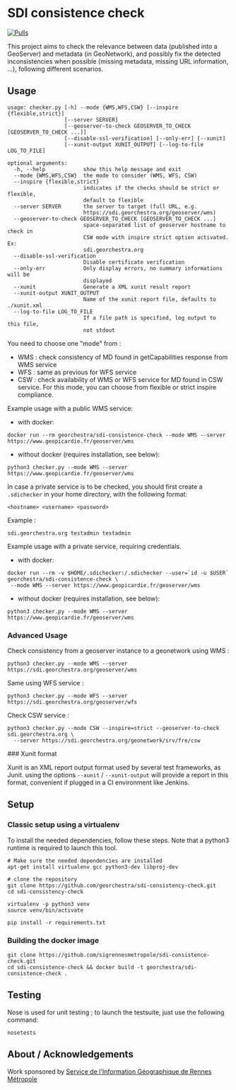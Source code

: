# SDI consistence check

[![Pulls](https://img.shields.io/docker/pulls/georchestra/sdi-consistence-check.svg)](https://hub.docker.com/r/georchestra/sdi-consistence-check/)

This project aims to check the relevance between data (published into a GeoServer) and metadata (in GeoNetwork), and possibly fix the detected inconsistencies when possible (missing metadata, missing URL information, ...), following different scenarios.

## Usage

```
usage: checker.py [-h] --mode {WMS,WFS,CSW} [--inspire {flexible,strict}]
                  [--server SERVER]
                  [--geoserver-to-check GEOSERVER_TO_CHECK [GEOSERVER_TO_CHECK ...]]
                  [--disable-ssl-verification] [--only-err] [--xunit]
                  [--xunit-output XUNIT_OUTPUT] [--log-to-file LOG_TO_FILE]

optional arguments:
  -h, --help            show this help message and exit
  --mode {WMS,WFS,CSW}  the mode to consider (WMS, WFS, CSW)
  --inspire {flexible,strict}
                        indicates if the checks should be strict or flexible,
                        default to flexible
  --server SERVER       the server to target (full URL, e.g.
                        https://sdi.georchestra.org/geoserver/wms)
  --geoserver-to-check GEOSERVER_TO_CHECK [GEOSERVER_TO_CHECK ...]
                        space-separated list of geoserver hostname to check in
                        CSW mode with inspire strict option activated. Ex:
                        sdi.georchestra.org
  --disable-ssl-verification
                        Disable certificate verification
  --only-err            Only display errors, no summary informations will be
                        displayed
  --xunit               Generate a XML xunit result report
  --xunit-output XUNIT_OUTPUT
                        Name of the xunit report file, defaults to ./xunit.xml
  --log-to-file LOG_TO_FILE
                        If a file path is specified, log output to this file,
                        not stdout
```

You need to choose one "mode" from :

 * WMS : check consistency of MD found in getCapabilities response from WMS service
 * WFS : same as previous for WFS service
 * CSW : check availability of WMS or WFS service for MD found in CSW service.
    For this mode, you can choose from flexible or strict inspire compliance.


Example usage with a public WMS service:
 * with docker:
```
docker run --rm georchestra/sdi-consistence-check --mode WMS --server https://www.geopicardie.fr/geoserver/wms
```
 * without docker (requires installation, see below):
```
python3 checker.py --mode WMS --server https://www.geopicardie.fr/geoserver/wms
```


In case a private service is to be checked, you should first create a `.sdichecker` in your home directory, with the following format:
```
<hostname> <username> <password>
```
Example :
```
sdi.georchestra.org testadmin testadmin
```

Example usage with a private service, requiring credentials.
 * with docker:
```
docker run --rm -v $HOME/.sdichecker:/.sdichecker --user=`id -u $USER` georchestra/sdi-consistence-check \
 --mode WMS --server https://www.geopicardie.fr/geoserver/wms
```
 * without docker (requires installation, see below):
```
python3 checker.py --mode WMS --server https://www.geopicardie.fr/geoserver/wms
```

### Advanced Usage


Check consistency from a geoserver instance to a geonetwork using WMS :
```
python3 checker.py --mode WMS --server https://sdi.georchestra.org/geoserver/wms
```

Same using WFS service :
```
python3 checker.py --mode WFS --server https://sdi.georchestra.org/geoserver/wfs
```

Check CSW service :
```
python3 checker.py --mode CSW --inspire=strict --geoserver-to-check sdi.georchestra.org \
  --server https://sdi.georchestra.org/geonetwork/srv/fre/csw
```

### Xunit format

Xunit is an XML report output format used by several test frameworks, as Junit.
using the options `--xunit` / `--xunit-output` will provide a report in this
format, convenient if plugged in a CI environment like Jenkins.

## Setup

### Classic setup using a virtualenv

To install the needed dependencies, follow these steps. Note that a python3 runtime is required to launch this tool.

```
# Make sure the needed dependencies are installed
apt-get install virtualenv gcc python3-dev libproj-dev

# clone the repository
git clone https://github.com/georchestra/sdi-consistency-check.git
cd sdi-consistency-check

virtualenv -p python3 venv
source venv/bin/activate

pip install -r requirements.txt
```

### Building the docker image

```
git clone https://github.com/sigrennesmetropole/sdi-consistence-check.git
cd sdi-consistence-check && docker build -t georchestra/sdi-consistence-check .
```

## Testing

Nose is used for unit testing ; to launch the testsuite, just use the following command:

```
nosetests
```

## About / Acknowledgements

Work sponsored by [Service de l'Information Géographique de Rennes Métropole](https://github.com/sigrennesmetropole/)
